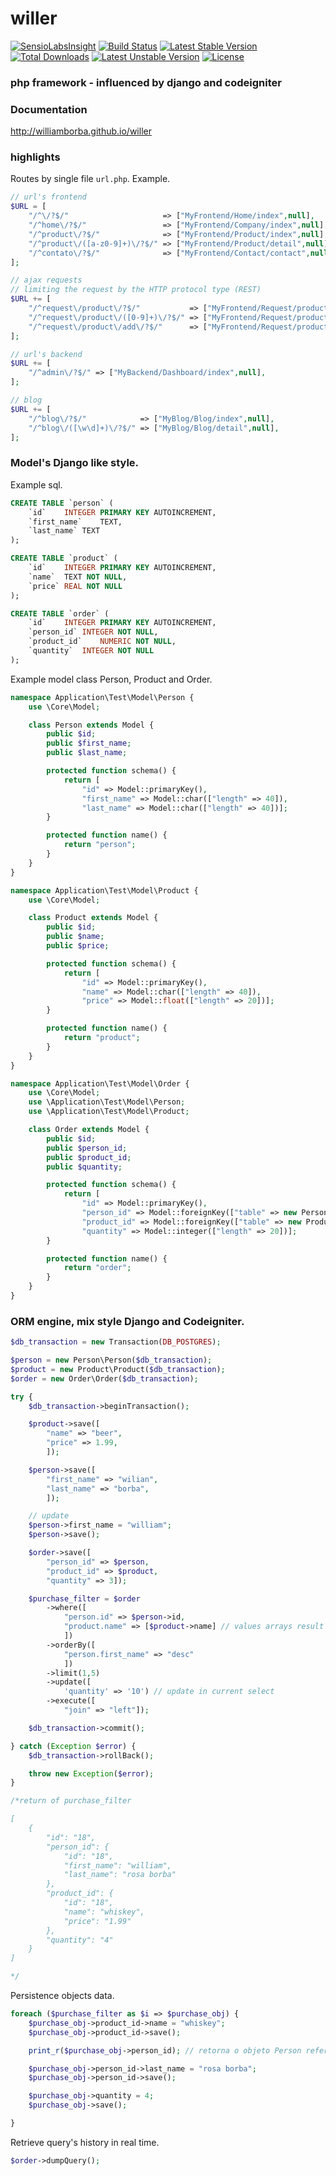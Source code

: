 willer
===========
[![SensioLabsInsight](https://insight.sensiolabs.com/projects/c8ab021d-3302-4ed7-a17d-8118190b0774/mini.png)](https://insight.sensiolabs.com/projects/c8ab021d-3302-4ed7-a17d-8118190b0774)
[![Build Status](https://travis-ci.org/williamborba/willer.svg?branch=master)](https://travis-ci.org/williamborba/willer)
[![Latest Stable Version](https://poser.pugx.org/wborba/willer/v/stable)](https://packagist.org/packages/wborba/willer) [![Total Downloads](https://poser.pugx.org/wborba/willer/downloads)](https://packagist.org/packages/wborba/willer) [![Latest Unstable Version](https://poser.pugx.org/wborba/willer/v/unstable)](https://packagist.org/packages/wborba/willer) [![License](https://poser.pugx.org/wborba/willer/license)](https://packagist.org/packages/wborba/willer)

### php framework - influenced by django and codeigniter 

### Documentation

http://williamborba.github.io/willer

### highlights

Routes by single file `url.php`. Example.

```php
// url's frontend
$URL = [
    "/^\/?$/"                     => ["MyFrontend/Home/index",null],
    "/^home\/?$/"                 => ["MyFrontend/Company/index",null],
    "/^product\/?$/"              => ["MyFrontend/Product/index",null],
    "/^product\/([a-z0-9]+)\/?$/" => ["MyFrontend/Product/detail",null],
    "/^contato\/?$/"              => ["MyFrontend/Contact/contact",null],
];

// ajax requests
// limiting the request by the HTTP protocol type (REST)
$URL += [
    "/^request\/product\/?$/"           => ["MyFrontend/Request/productList",["GET"]],
    "/^request\/product\/([0-9]+)\/?$/" => ["MyFrontend/Request/productDetail",["GET"]],
    "/^request\/product\/add\/?$/"      => ["MyFrontend/Request/productAdd",["POST"]],
];

// url's backend
$URL += [
    "/^admin\/?$/" => ["MyBackend/Dashboard/index",null],
];

// blog
$URL += [
    "/^blog\/?$/"            => ["MyBlog/Blog/index",null],
    "/^blog\/([\w\d]+)\/?$/" => ["MyBlog/Blog/detail",null],
];

```
### Model's Django like style.

Example sql.
```sql
CREATE TABLE `person` (
	`id`	INTEGER PRIMARY KEY AUTOINCREMENT,
	`first_name`	TEXT,
	`last_name`	TEXT
);

CREATE TABLE `product` (
	`id`	INTEGER PRIMARY KEY AUTOINCREMENT,
	`name`	TEXT NOT NULL,
	`price`	REAL NOT NULL
);

CREATE TABLE `order` (
	`id`	INTEGER PRIMARY KEY AUTOINCREMENT,
	`person_id`	INTEGER NOT NULL,
	`product_id`	NUMERIC NOT NULL,
	`quantity`	INTEGER NOT NULL
);
```
Example model class Person, Product and Order.

```php
namespace Application\Test\Model\Person {
    use \Core\Model;

    class Person extends Model {
        public $id;
        public $first_name;
        public $last_name;

        protected function schema() {
            return [
                "id" => Model::primaryKey(),
                "first_name" => Model::char(["length" => 40]),
                "last_name" => Model::char(["length" => 40])];
        }

        protected function name() {
            return "person";
        }
    }
}

namespace Application\Test\Model\Product {
    use \Core\Model;

    class Product extends Model {
        public $id;
        public $name;
        public $price;

        protected function schema() {
            return [
                "id" => Model::primaryKey(),
                "name" => Model::char(["length" => 40]),
                "price" => Model::float(["length" => 20])];
        }

        protected function name() {
            return "product";
        }
    }
}

namespace Application\Test\Model\Order {
    use \Core\Model;
    use \Application\Test\Model\Person;
    use \Application\Test\Model\Product;

    class Order extends Model {
        public $id;
        public $person_id;
        public $product_id;
        public $quantity;

        protected function schema() {
            return [
                "id" => Model::primaryKey(),
                "person_id" => Model::foreignKey(["table" => new Person\Person,"null" => 0]),
                "product_id" => Model::foreignKey(["table" => new Product\Product,"null" => 0]),
                "quantity" => Model::integer(["length" => 20])];
        }

        protected function name() {
            return "order";
        }
    }
}
```

### ORM engine, mix style Django and Codeigniter.

```php
$db_transaction = new Transaction(DB_POSTGRES);

$person = new Person\Person($db_transaction);
$product = new Product\Product($db_transaction);
$order = new Order\Order($db_transaction);

try {
    $db_transaction->beginTransaction();

    $product->save([
        "name" => "beer",
        "price" => 1.99,
        ]);

    $person->save([
        "first_name" => "wilian",
        "last_name" => "borba",
        ]);

    // update
    $person->first_name = "william";
    $person->save();

    $order->save([
        "person_id" => $person,
        "product_id" => $product,
        "quantity" => 3]);

    $purchase_filter = $order
        ->where([
            "person.id" => $person->id,
            "product.name" => [$product->name] // values arrays result in 'IN' sql operator
            ])
        ->orderBy([
            "person.first_name" => "desc"
            ])
        ->limit(1,5)
        ->update([
            'quantity' => '10') // update in current select
        ->execute([
            "join" => "left"]);

    $db_transaction->commit();

} catch (Exception $error) {
    $db_transaction->rollBack();

    throw new Exception($error);
}

/*return of purchase_filter

[
    {
        "id": "18",
        "person_id": {
            "id": "18",
            "first_name": "william",
            "last_name": "rosa borba"
        },
        "product_id": {
            "id": "18",
            "name": "whiskey",
            "price": "1.99"
        },
        "quantity": "4"
    }
]

*/
```
Persistence objects data.

```php
foreach ($purchase_filter as $i => $purchase_obj) {
    $purchase_obj->product_id->name = "whiskey";
    $purchase_obj->product_id->save();

    print_r($purchase_obj->person_id); // retorna o objeto Person referenciado por Purchase

    $purchase_obj->person_id->last_name = "rosa borba";
    $purchase_obj->person_id->save();

    $purchase_obj->quantity = 4;
    $purchase_obj->save();

}
```
Retrieve query's history in real time.

```php
$order->dumpQuery();
```
